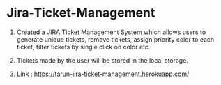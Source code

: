 # Jira-Ticket-Management
1. Created a JIRA Ticket Management System which allows users to generate unique tickets, remove tickets, assign priority color to each
ticket, filter tickets by single click on color etc.

2. Tickets made by the user will be stored in the local storage.

3. Link : https://tarun-jira-ticket-management.herokuapp.com/
